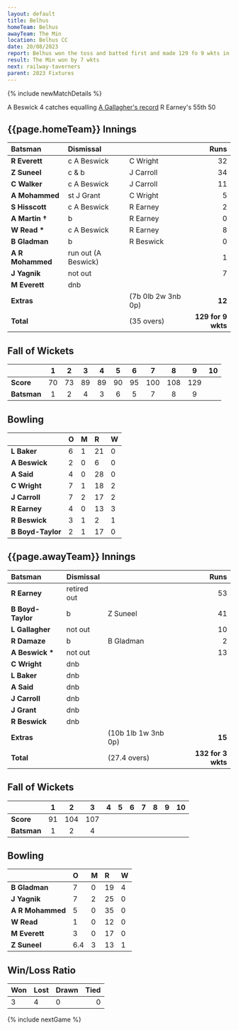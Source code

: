 ```yaml
---
layout: default
title: Belhus
homeTeam: Belhus
awayTeam: The Min
location: Belhus CC
date: 20/08/2023
report: Belhus won the toss and batted first and made 129 fo 9 wkts in 35 overs. The Min replied with 132 for 3 wkts in 27.4 overs. 
result: The Min won by 7 wkts
next: railway-taverners
parent: 2023 Fixtures
---
```


{% include newMatchDetails %}

A Beswick 4 catches equalling [A Gallagher's record](../1989/godstone)
R Earney's 55th 50

## {{page.homeTeam}} Innings

| Batsman | Dismissal | | Runs |
|:---|:---|---|---:|
| **R Everett** | c A Beswick | C Wright | 32 |
| **Z Suneel** |  c & b | J Carroll | 34 |
| **C Walker** | c A Beswick | J Carroll | 11 |
| **A Mohammed** | st J Grant | C Wright | 5 |
| **S Hisscott** | c A Beswick | R Earney | 2 |
| **A Martin  &#8224;** | b | R Earney | 0 |
| **W Read &#42;** | c A Beswick | R Earney | 8 |
| **B Gladman** | b | R Beswick | 0 |
| **A R Mohammed** | run out (A Beswick) |  | 1 |
| **J Yagnik** | not out |  | 7 |
| **M Everett** | dnb |  |  |
| **Extras** | | (7b 0lb 2w 3nb 0p) | **12** |
| **Total** | | (35 overs) | **129 for 9 wkts** |

## Fall of Wickets

| | 1 | 2 | 3 | 4 | 5 | 6 | 7 | 8 | 9 | 10 |
|---|:---:|:---:|:---:|:---:|:---:|:---:|:---:|:---:|:---:|:---:|
| **Score** | 70 | 73 | 89 | 89 | 90 | 95 | 100 | 108 | 129 |  | 
| **Batsman** | 1  | 2  | 4  | 3 | 6 |  5 | 7 |  8 | 9 |  | 

## Bowling

| | O | M | R | W |
|---|:---|:---|:---|:---|
| **L Baker** | 6 | 1 | 21 | 0 |
| **A Beswick** | 2 | 0 | 6 | 0 |
| **A Said** | 4 | 0 | 28 | 0 |
| **C Wright** | 7 | 1 | 18 | 2 |
| **J Carroll** | 7 | 2 | 17 | 2 |
| **R Earney** | 4 | 0 | 13 | 3 |
| **R Beswick** | 3 | 1 | 2 | 1 |
| **B Boyd-Taylor** | 2 | 1 | 17 | 0 |

## {{page.awayTeam}} Innings

| Batsman | Dismissal | | Runs |
|:---|:---|---|---:|
| **R Earney** | retired out | | 53 |
| **B Boyd-Taylor** | b | Z Suneel | 41 |
| **L Gallagher** | not out |  | 10 |
| **R Damaze** | b | B Gladman | 2 |
| **A Beswick &#42;** | not out |  | 13 |
| **C Wright** | dnb |  |  |
| **L Baker** | dnb |  |  |
| **A Said** | dnb |  |  | |
| **J Carroll** | dnb |  |  |
| **J Grant** | dnb |  |  | |
| **R Beswick** | dnb |  |  | |
| **Extras** | | (10b 1lb 1w 3nb 0p) | **15** |
| **Total** | | (27.4 overs) | **132 for 3 wkts** |

## Fall of Wickets

| | 1 | 2 | 3 | 4 | 5 | 6 | 7 | 8 | 9 | 10 |
|---|:---:|:---:|:---:|:---:|:---:|:---:|:---:|:---:|:---:|:---:|
| **Score** | 91 | 104 | 107 |  |  |  |  |  |  |  |
| **Batsman** | 1 | 2 | 4 |  |  |  |  |  |  |  | 

## Bowling

| | O | M | R | W |
|---|:---|:---|:---|:---|
| **B Gladman** | 7 | 0 | 19 | 4 |
| **J Yagnik** | 7 | 2 | 25 | 0 |
| **A R Mohammed** | 5 | 0 | 35 | 0 |
| **W Read** | 1 | 0 | 12 | 0 |
| **M Everett** | 3 | 0 | 17 | 0 |
| **Z Suneel** | 6.4 | 3 | 13 | 1 |

## Win/Loss Ratio

| Won | Lost | Drawn | Tied |
|:---|:---|:---|---:|
| 3 | 4 | 0 | 0 |

{% include nextGame %}